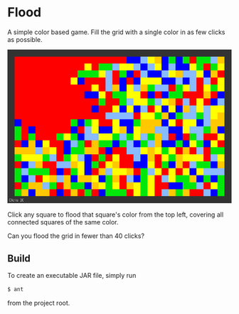 # Flood

A simple color based game. Fill the grid with a single color in as few clicks as possible.

<img src="img/sample.png" width="660" />

Click any square to flood that square's color from the top left, covering all connected squares of the same color.

Can you flood the grid in fewer than 40 clicks?

## Build

To create an executable JAR file, simply run

```sh
$ ant
```

from the project root.
